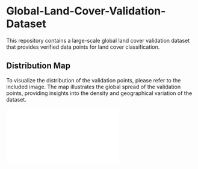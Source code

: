 # Global-Land-Cover-Validation-Dataset

This repository contains a large-scale global land cover validation dataset that provides verified data points for land cover classification. 


## Distribution Map

To visualize the distribution of the validation points, please refer to the included image. The map illustrates the global spread of the validation points, providing insights into the density and geographical variation of the dataset.

![Distribution Map](./distribution_map.pdf)

